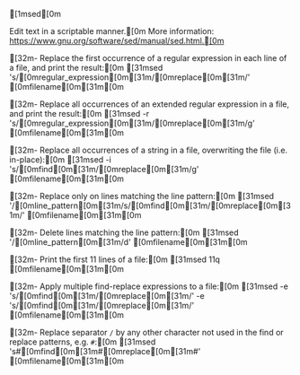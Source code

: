 
  [1msed[0m

  Edit text in a scriptable manner.[0m
  More information: https://www.gnu.org/software/sed/manual/sed.html.[0m

  [32m- Replace the first occurrence of a regular expression in each line of a file, and print the result:[0m
    [31msed 's/[0mregular_expression[0m[31m/[0mreplace[0m[31m/' [0mfilename[0m[31m[0m

  [32m- Replace all occurrences of an extended regular expression in a file, and print the result:[0m
    [31msed -r 's/[0mregular_expression[0m[31m/[0mreplace[0m[31m/g' [0mfilename[0m[31m[0m

  [32m- Replace all occurrences of a string in a file, overwriting the file (i.e. in-place):[0m
    [31msed -i 's/[0mfind[0m[31m/[0mreplace[0m[31m/g' [0mfilename[0m[31m[0m

  [32m- Replace only on lines matching the line pattern:[0m
    [31msed '/[0mline_pattern[0m[31m/s/[0mfind[0m[31m/[0mreplace[0m[31m/' [0mfilename[0m[31m[0m

  [32m- Delete lines matching the line pattern:[0m
    [31msed '/[0mline_pattern[0m[31m/d' [0mfilename[0m[31m[0m

  [32m- Print the first 11 lines of a file:[0m
    [31msed 11q [0mfilename[0m[31m[0m

  [32m- Apply multiple find-replace expressions to a file:[0m
    [31msed -e 's/[0mfind[0m[31m/[0mreplace[0m[31m/' -e 's/[0mfind[0m[31m/[0mreplace[0m[31m/' [0mfilename[0m[31m[0m

  [32m- Replace separator `/` by any other character not used in the find or replace patterns, e.g. `#`:[0m
    [31msed 's#[0mfind[0m[31m#[0mreplace[0m[31m#' [0mfilename[0m[31m[0m

